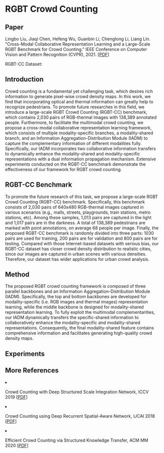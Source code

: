 # RGBT Crowd Counting

## Paper

Lingbo Liu, Jiaqi Chen, Hefeng Wu, Guanbin Li, Chenglong Li, Liang Lin. "Cross-Modal Collaborative Representation Learning and a Large-Scale RGBT Benchmark for Crowd Counting." IEEE Conference on Computer Vision and Pattern Recognition (CVPR), 2021. [<a href="https://arxiv.org/abs/2012.04529">PDF</a>] 

RGBT-CC Dataset:


## Introduction
Crowd counting is a fundamental yet challenging task, which desires rich information to generate pixel-wise crowd density maps. In this work, we find that incorporating optical and thermal information can greatly help to recognize pedestrians. To promote future researches in this field, we introduce a large-scale RGBT Crowd Counting (RGBT-CC) benchmark, which contains 2,030 pairs of RGB-thermal images with 138,389 annotated people. Furthermore, to facilitate the multimodal crowd counting, we propose a cross-modal collaborative representation learning framework, which consists of multiple modality-specific branches, a modality-shared branch, and an Information Aggregation-Distribution Module (IADM) to capture the complementary information of different modalities fully. Specifically, our IADM incorporates two collaborative information transfers to dynamically enhance the modality-shared and modality-specific representations with a dual information propagation mechanism. Extensive experiments conducted on the RGBT-CC benchmark demonstrate the effectiveness of our framework for RGBT crowd counting.

## RGBT-CC Benchmark
To promote the future research of this task, we propose a large-scale RGBT Crowd Counting (RGBT-CC) benchmark. Specifically, this benchmark consists of 2,030 pairs of 640x480 RGB-thermal images captured in various scenarios (e.g., malls, streets, playgrounds, train stations, metro stations, etc). Among these samples, 1,013 pairs are captured in the light and 1,017 pairs are in the darkness. A total of 138,389 pedestrians are marked with point annotations, on average 68 people per image. Finally, the proposed RGBT-CC benchmark is randomly divided into three parts: 1030 pairs are used for training, 200 pairs are for validation and 800 pairs are for testing. Compared with those Internet-based datasets with serious bias, our RGBT-CC dataset has closer crowd density distribution to realistic cities, since our images are captured in urban scenes with various densities. Therefore, our dataset has wider applications for urban crowd analysis.

## Method
The proposed RGBT crowd counting framework is composed of three parallel backbones and an Information Aggregation-Distribution Module (IADM). Specifically, the top and bottom backbones are developed for modality-specific (i.e. RGB images and thermal images) representation learning, while the middle backbone is designed for modality-shared representation learning. To fully exploit the multimodal complementarities, our IADM dynamically transfers the specific-shared information to collaboratively enhance the modality-specific and modality-shared representations. Consequently, the final modality-shared feature contains comprehensive information and facilitates generating high-quality crowd density maps.

## Experiments


## More References
<li> <p> Crowd Counting with Deep Structured Scale Integration Network, ICCV 2019 [<a href="https://openaccess.thecvf.com/content_ICCV_2019/papers/Liu_Crowd_Counting_With_Deep_Structured_Scale_Integration_Network_ICCV_2019_paper.pdf">PDF</a>]</p></li>
<li> <p> Crowd Counting using Deep Recurrent Spatial-Aware Network, IJCAI 2018 [<a href="https://www.ijcai.org/proceedings/2018/0118.pdf">PDF</a>] </p></li>
<li> <p> Efficient Crowd Counting via Structured Knowledge Transfer, ACM MM 2020 [<a href="https://dl.acm.org/doi/10.1145/3394171.3413938">PDF</a>] </p></li>
